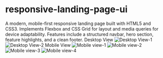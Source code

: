 # responsive-landing-page-ui
A modern, mobile-first responsive landing page built with HTML5 and CSS3. Implements Flexbox and CSS Grid for layout and media queries for device adaptability. Features include a structured navbar, hero section, feature highlights, and a clean footer.
Desktop View
![Desktop View-1](https://github.com/user-attachments/assets/cd1433b1-d81f-406f-bc63-3d3c0c149107)
![Desktop View-2](https://github.com/user-attachments/assets/1f0d8051-c516-481f-9246-be2ab775c756)
Mobile View
![Mobile view-1](https://github.com/user-attachments/assets/77e504f6-1d54-464c-bb06-9bf47872bc1f)
![Mobile view-2](https://github.com/user-attachments/assets/65aef076-3c4d-4d62-85c0-994055e2878f)
![Mobile view-3](https://github.com/user-attachments/assets/21563d70-0c8c-4411-ae12-7ef5344c6be2)
![Mobile view-4](https://github.com/user-attachments/assets/74c7cd29-1df6-4ad7-ad65-2d7fee472cef)
